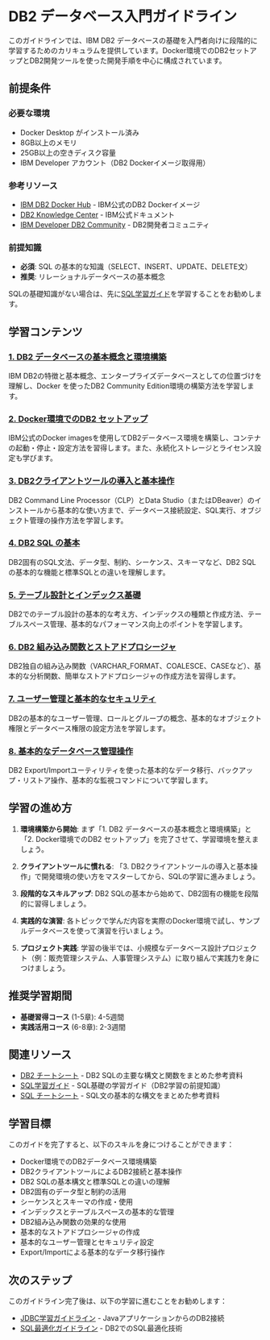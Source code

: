 # DB2 データベース入門ガイドライン

このガイドラインでは、IBM DB2 データベースの基礎を入門者向けに段階的に学習するためのカリキュラムを提供しています。Docker環境でのDB2セットアップとDB2開発ツールを使った開発手順を中心に構成されています。

## 前提条件

### 必要な環境
- Docker Desktop がインストール済み
- 8GB以上のメモリ
- 25GB以上の空きディスク容量
- IBM Developer アカウント（DB2 Dockerイメージ取得用）

### 参考リソース
- [IBM DB2 Docker Hub](https://hub.docker.com/r/ibmcom/db2) - IBM公式のDB2 Dockerイメージ
- [DB2 Knowledge Center](https://www.ibm.com/docs/en/db2/11.5) - IBM公式ドキュメント
- [IBM Developer DB2 Community](https://developer.ibm.com/databases/db2/) - DB2開発者コミュニティ

### 前提知識
- **必須**: SQL の基本的な知識（SELECT、INSERT、UPDATE、DELETE文）
- **推奨**: リレーショナルデータベースの基本概念

SQLの基礎知識がない場合は、先に[SQL学習ガイド](../sql/README.md)を学習することをお勧めします。

## 学習コンテンツ

### [1. DB2 データベースの基本概念と環境構築](https://fcircle-biz.github.io/tech_docs/guide/data-ai-category/database/db2/db2-learning-material-01.html)
IBM DB2の特徴と基本概念、エンタープライズデータベースとしての位置づけを理解し、Docker を使ったDB2 Community Edition環境の構築方法を学習します。

### [2. Docker環境でのDB2 セットアップ](https://fcircle-biz.github.io/tech_docs/guide/data-ai-category/database/db2/db2-learning-material-02.html)
IBM公式のDocker imagesを使用してDB2データベース環境を構築し、コンテナの起動・停止・設定方法を習得します。また、永続化ストレージとライセンス設定も学びます。

### [3. DB2クライアントツールの導入と基本操作](https://fcircle-biz.github.io/tech_docs/guide/data-ai-category/database/db2/db2-learning-material-03.html)
DB2 Command Line Processor（CLP）とData Studio（またはDBeaver）のインストールから基本的な使い方まで、データベース接続設定、SQL実行、オブジェクト管理の操作方法を学習します。

### [4. DB2 SQL の基本](https://fcircle-biz.github.io/tech_docs/guide/data-ai-category/database/db2/db2-learning-material-04.html)
DB2固有のSQL文法、データ型、制約、シーケンス、スキーマなど、DB2 SQLの基本的な機能と標準SQLとの違いを理解します。

### [5. テーブル設計とインデックス基礎](https://fcircle-biz.github.io/tech_docs/guide/data-ai-category/database/db2/db2-learning-material-05.html)
DB2でのテーブル設計の基本的な考え方、インデックスの種類と作成方法、テーブルスペース管理、基本的なパフォーマンス向上のポイントを学習します。

### [6. DB2 組み込み関数とストアドプロシージャ](https://fcircle-biz.github.io/tech_docs/guide/data-ai-category/database/db2/db2-learning-material-06.html)
DB2独自の組み込み関数（VARCHAR_FORMAT、COALESCE、CASEなど）、基本的な分析関数、簡単なストアドプロシージャの作成方法を習得します。

### [7. ユーザー管理と基本的なセキュリティ](https://fcircle-biz.github.io/tech_docs/guide/data-ai-category/database/db2/db2-learning-material-07.html)
DB2の基本的なユーザー管理、ロールとグループの概念、基本的なオブジェクト権限とデータベース権限の設定方法を学習します。

### [8. 基本的なデータベース管理操作](https://fcircle-biz.github.io/tech_docs/guide/data-ai-category/database/db2/db2-learning-material-08.html)
DB2 Export/Importユーティリティを使った基本的なデータ移行、バックアップ・リストア操作、基本的な監視コマンドについて学習します。

## 学習の進め方

1. **環境構築から開始**: まず「1. DB2 データベースの基本概念と環境構築」と「2. Docker環境でのDB2 セットアップ」を完了させて、学習環境を整えましょう。

2. **クライアントツールに慣れる**: 「3. DB2クライアントツールの導入と基本操作」で開発環境の使い方をマスターしてから、SQLの学習に進みましょう。

3. **段階的なスキルアップ**: DB2 SQLの基本から始めて、DB2固有の機能を段階的に習得しましょう。

4. **実践的な演習**: 各トピックで学んだ内容を実際のDocker環境で試し、サンプルデータベースを使って演習を行いましょう。

5. **プロジェクト実践**: 学習の後半では、小規模なデータベース設計プロジェクト（例：販売管理システム、人事管理システム）に取り組んで実践力を身につけましょう。

## 推奨学習期間

- **基礎習得コース** (1-5章): 4-5週間
- **実践活用コース** (6-8章): 2-3週間

## 関連リソース

- [DB2 チートシート](https://fcircle-biz.github.io/tech_docs/cheatsheet/databases/db2-cheatsheet.html) - DB2 SQLの主要な構文と関数をまとめた参考資料
- [SQL学習ガイド](../sql/README.md) - SQL基礎の学習ガイド（DB2学習の前提知識）
- [SQL チートシート](https://fcircle-biz.github.io/tech_docs/cheatsheet/databases/sql-cheatsheet.html) - SQL文の基本的な構文をまとめた参考資料

## 学習目標

このガイドを完了すると、以下のスキルを身につけることができます：

- Docker環境でのDB2データベース環境構築
- DB2クライアントツールによるDB2接続と基本操作
- DB2 SQLの基本構文と標準SQLとの違いの理解
- DB2固有のデータ型と制約の活用
- シーケンスとスキーマの作成・使用
- インデックスとテーブルスペースの基本的な管理
- DB2組み込み関数の効果的な使用
- 基本的なストアドプロシージャの作成
- 基本的なユーザー管理とセキュリティ設定
- Export/Importによる基本的なデータ移行操作

## 次のステップ

このガイドライン完了後は、以下の学習に進むことをお勧めします：

- [JDBC学習ガイドライン](../../java-ecosystem/jdbc/README.md) - JavaアプリケーションからのDB2接続
- [SQL最適化ガイドライン](../sql-optimization/README.md) - DB2でのSQL最適化技術